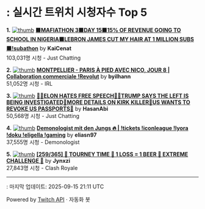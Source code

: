 # : 실시간 트위치 시청자수 Top 5

**1.** [![thumb](https://static-cdn.jtvnw.net/previews-ttv/live_user_kaicenat-320x180.jpg)](https://twitch.tv/KaiCenat)
**[🟧MAFIATHON 3🟧DAY 15🟧15% OF REVENUE GOING TO SCHOOL IN NIGERIA🟧LEBRON JAMES CUT MY HAIR AT 1 MILLION SUBS🟧!subathon](https://twitch.tv/KaiCenat)** by **KaiCenat**<br>103,031명 시청  - Just Chatting

**2.** [![thumb](https://static-cdn.jtvnw.net/previews-ttv/live_user_byilhann-320x180.jpg)](https://twitch.tv/byilhann)
**[MONTPELLIER - PARIS À PIED AVEC NICO, JOUR 8 | Collaboration commerciale !Revolut](https://twitch.tv/byilhann)** by **byilhann**<br>51,052명 시청  - IRL

**3.** [![thumb](https://static-cdn.jtvnw.net/previews-ttv/live_user_hasanabi-320x180.jpg)](https://twitch.tv/HasanAbi)
**[🙅‍♂️ELON HATES FREE SPEECH🙅‍♂️TRUMP SAYS THE LEFT IS BEING INVESTIGATED🚨MORE DETAILS ON KIRK KILLER🚨US WANTS TO REVOKE US PASSPORTS🚨](https://twitch.tv/HasanAbi)** by **HasanAbi**<br>50,568명 시청  - Just Chatting

**4.** [![thumb](https://static-cdn.jtvnw.net/previews-ttv/live_user_eliasn97-320x180.jpg)](https://twitch.tv/eliasn97)
**[Demonologist mit den Jungs 🔥 | !tickets !iconleague !lyora !doku !eligella !gaming](https://twitch.tv/eliasn97)** by **eliasn97**<br>37,555명 시청  - Demonologist

**5.** [![thumb](https://static-cdn.jtvnw.net/previews-ttv/live_user_jynxzi-320x180.jpg)](https://twitch.tv/Jynxzi)
**[[259/365] 🍺 TOURNEY TIME 🍺 1 LOSS = 1 BEER 🍺 EXTREME CHALLENGE 🍺](https://twitch.tv/Jynxzi)** by **Jynxzi**<br>27,843명 시청  - Clash Royale


---
: 마지막 업데이트: 2025-09-15 21:11 UTC

Powered by [Twitch API](https://dev.twitch.tv/docs/api/reference) · 자동화 봇